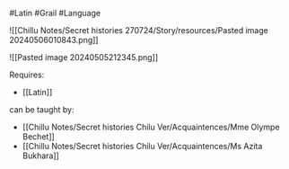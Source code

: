 #Latin #Grail #Language 

![[Chillu Notes/Secret histories 270724/Story/resources/Pasted image 20240506010843.png]]

![[Pasted image 20240505212345.png]]

Requires:
- [[Latin]]

can be taught by:
- [[Chillu Notes/Secret histories Chilu Ver/Acquaintences/Mme Olympe Bechet]]
- [[Chillu Notes/Secret histories Chilu Ver/Acquaintences/Ms Azita Bukhara]]